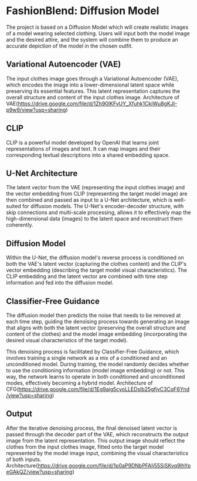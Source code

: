 # FashionBlend: Diffusion Model

The project is based on a Diffusion Model which will create realistic images of a model wearing selected clothing. Users will input both the model image and the desired attire, and the system will combine them to produce an accurate depiction of the model in the chosen outfit.

## Variational Autoencoder (VAE)

The input clothes image goes through a Variational Autoencoder (VAE), which encodes the image into a lower-dimensional latent space while preserving its essential features. This latent representation captures the overall structure and content of the input clothes image.
Architecture of VAE(https://drive.google.com/file/d/1Zh90lKFvUY_Xfuhk1CkiWu8gKJI-p9w9/view?usp=sharing)
## CLIP

CLIP is a powerful model developed by OpenAI that learns joint representations of images and text. It can map images and their corresponding textual descriptions into a shared embedding space.

## U-Net Architecture

The latent vector from the VAE (representing the input clothes image) and the vector embedding from CLIP (representing the target model image) are then combined and passed as input to a U-Net architecture, which is well-suited for diffusion models. The U-Net's encoder-decoder structure, with skip connections and multi-scale processing, allows it to effectively map the high-dimensional data (images) to the latent space and reconstruct them coherently.

## Diffusion Model

Within the U-Net, the diffusion model's reverse process is conditioned on both the VAE's latent vector (capturing the clothes content) and the CLIP's vector embedding (describing the target model visual characteristics). The CLIP embedding and the latent vector are combined with time step information and fed into the diffusion model.

## Classifier-Free Guidance

The diffusion model then predicts the noise that needs to be removed at each time step, guiding the denoising process towards generating an image that aligns with both the latent vector (preserving the overall structure and content of the clothes) and the model image embedding (incorporating the desired visual characteristics of the target model).

This denoising process is facilitated by Classifier-Free Guidance, which involves training a single network as a mix of a conditioned and an unconditioned model. During training, the model randomly decides whether to use the conditioning information (model image embedding) or not. This way, the network learns to operate in both conditioned and unconditioned modes, effectively becoming a hybrid model.
Architecture of CFG(https://drive.google.com/file/d/1Eg9aig5cyoLLEDslb25gfjyC3CqF6Ynd/view?usp=sharing)
## Output

After the iterative denoising process, the final denoised latent vector is passed through the decoder part of the VAE, which reconstructs the output image from the latent representation. This output image should reflect the clothes from the input clothes image, fitted onto the target model represented by the model image input, combining the visual characteristics of both inputs.
Architecture(https://drive.google.com/file/d/1p0aP9DNbPFAIj55SjSKvq9IhYpeGAkQZ/view?usp=sharing)
